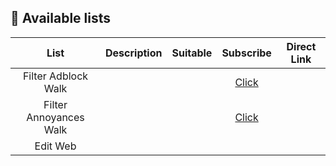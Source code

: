 ## :page_facing_up: Available lists

| List | Description  | Suitable | Subscribe | Direct Link |
|:---------:|:-------------:|:--------:|:-------:|:--------:|
Filter Adblock Walk  |  |  | [Click][Thai Ads Filter Subscribe] | 
Filter Annoyances Walk  |  |  | [Click][Thai Annoyance Filter Subscribe] | 
Edit Web |  |  |  | 


[Thai Ads Filter Subscribe]: https://subscribe.adblockplus.org/?location=https://adblock-thai.github.io/thai-ads-filter/subscription.txt&amp;title=Filter%20Adblock%20Walk
[Thai Annoyance Filter Subscribe]: https://subscribe.adblockplus.org/?location=https://adblock-thai.github.io/thai-ads-filter/annoyance.txt&amp;title=Filter%20Annoyances%20Walk

[ads filter size]: https://img.badgesize.io/adblock-thai/thai-ads-filter/gh-pages/subscription.txt?style=flat-round&label=size
[annoy filter size]: https://img.badgesize.io/adblock-thai/thai-ads-filter/gh-pages/annoyance.txt?style=flat-round&label=size

[uBO]: https://adblock-thai.github.io/adblock_logo/ublock.png
[AG]: https://adblock-thai.github.io/adblock_logo/adguard_new.png
[ADB]: https://adblock-thai.github.io/adblock_logo/adblock.png
[ABP]: https://adblock-thai.github.io/adblock_logo/adblock_plus.png
[ADNU]: https://adblock-thai.github.io/adblock_logo/ad_nauseam.png
